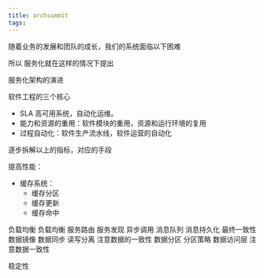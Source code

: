 ```yaml
---
title: archsummit
tags:
---
```


随着业务的发展和团队的成长，我们的系统面临以下困难

所以 服务化就在这样的情况下提出

服务化架构的演进

软件工程的三个核心

* SLA 高可用系统，自动化运维。
* 能力和资源的重用：软件模块的重用，资源和运行环境的复用
* 过程自动化：软件生产流水线，软件运营的自动化

逐步拆解以上的指标，对应的手段

提高性能：

* 缓存系统：
  * 缓存分区
  * 缓存更新
  * 缓存命中

负载均衡
负载均衡
服务路由
服务发现
异步调用
消息队列
消息持久化
最终一致性
数据镜像
数据同步
读写分离
注意数据的一致性
数据分区
分区策略
数据访问层
注意数据一致性

稳定性


